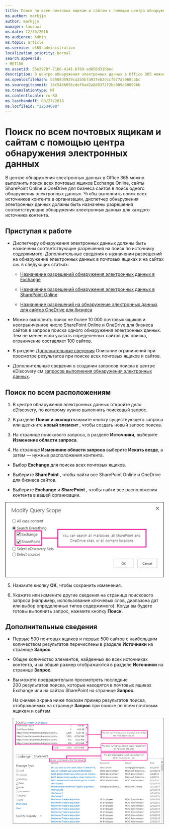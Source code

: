 ```yaml
---
title: Поиск по всем почтовых ящикам и сайтам с помощью центра обнаружения электронных данных
ms.author: markjjo
author: markjjo
manager: laurawi
ms.date: 12/30/2016
ms.audience: Admin
ms.topic: article
ms.service: o365-administration
localization_priority: Normal
search.appverid:
- MET150
ms.assetid: 56e2978f-71b6-4141-b769-ad856d31bbec
description: В центре обнаружения электронных данных в Office 365 можно выполнить поиск всех почтовых ящиков Exchange Online, сайты SharePoint Online и OneDrive для бизнеса сайтов в поиск одного обнаружения электронных данных. Чтобы выполнить поиск всех источников контента в организации, диспетчер обнаружения электронных данных должны быть назначены разрешения соответствующие обнаружения электронных данных для каждого источника контента.
ms.openlocfilehash: b3508d5929ca2b5b7a937eb2dccf677a2968cbbc
ms.sourcegitcommit: 36c5466056cdef6ad2a8d9372f2bc009a30892bb
ms.translationtype: MT
ms.contentlocale: ru-RU
ms.lasthandoff: 08/27/2018
ms.locfileid: "22534688"
---
```

# <a name="search-all-mailboxes-and-sites-using-the-ediscovery-center"></a>Поиск по всем почтовых ящикам и сайтам с помощью центра обнаружения электронных данных

В центре обнаружения электронных данных в Office 365 можно выполнить поиск всех почтовых ящиков Exchange Online, сайты SharePoint Online и OneDrive для бизнеса сайтов в поиск одного обнаружения электронных данных. Чтобы выполнить поиск всех источников контента в организации, диспетчер обнаружения электронных данных должны быть назначены разрешения соответствующие обнаружения электронных данных для каждого источника контента. 
  
## <a name="before-you-begin"></a>Приступая к работе

- Диспетчеру обнаружения электронных данных должны быть назначены соответствующие разрешения на поиск по источнику содержимого. Дополнительные сведения о назначении разрешений на обнаружение электронных данных в почтовых ящиках и на сайтах см. в следующих статьях: 
    
  - [Назначение разрешений обнаружения электронных данных в Exchange](https://go.microsoft.com/fwlink/p/?LinkId=526886)
    
  - [Назначение разрешений обнаружения электронных данных в SharePoint Online](https://go.microsoft.com/fwlink/p/?LinkId=526885)
    
  - [Назначение разрешений на обнаружение электронных данных для сайтов OneDrive для бизнеса](assign-permissions-to-onedrive-for-business-sites.md)
    
- Можно выполнить поиск не более 10 000 почтовых ящиков и неограниченное число SharePoint Online и OneDrive для бизнеса сайтов в запросе поиска одного обнаружения электронных данных. Тем не менее если указать определенных сайтов для поиска, ограничение составляет 100 сайтов.
    
- В разделе [Дополнительные сведения](search-all-mailboxes-and-sites-with-ediscovery.md#moreinfo) Описание ограничений при просмотре результатов при поиске всех почтовых ящиков и сайтов. 
    
- Дополнительные сведения о создании запросов поиска в центре eDiscovery см [запросов выполнения обнаружения электронных данных](https://go.microsoft.com/fwlink/p/?LinkID=404032).
    
## <a name="search-all-locations"></a>Поиск по всем расположениям

1. В центре обнаружения электронных данных откройте дело eDiscovery, по которому нужно выполнить поисковый запрос.
    
2. В разделе **Поиск и экспорт**нажмите кнопку существующего запроса или щелкните **новый элемент** , чтобы создать новый запрос поиска. 
    
3. На странице поискового запроса, в разделе **Источники**, выберите **Изменение области запроса**.
    
4. На странице **Изменение области запроса** выберите **Искать везде**, а затем — нужные расположения контента.
    
  - Выбор **Exchange** для поиска всех почтовых ящиков. 
    
  - Выберите **SharePoint** , чтобы найти все SharePoint Online и OneDrive для бизнеса сайтов. 
    
  - Выберите **Exchange** и **SharePoint** , чтобы найти все расположения контента в вашей организации. 
    
![Поиск по всем почтовым ящикам и сайтам](media/e1f919ab-5596-43bb-a3c9-626cd41067b3.gif)
  
5. Нажмите кнопку **OK**, чтобы сохранить изменения. 
    
6. Укажите или измените другие сведения на странице поискового запроса (например, использование ключевых слов, диапазона дат или выбор определенных типов содержимого). Когда вы будете готовы выполнить запрос, нажмите кнопку **Поиск**. 
    
## <a name="more-information"></a>Дополнительные сведения
<a name="moreinfo"> </a>

- Первые 500 почтовых ящиков и первые 500 сайтов с наибольшим количеством результатов перечислены в разделе **Источники** на странице **Запрос**. 
    
- Общее количество элементов, найденных во всех источниках контента, и их общий размер отображаются в разделе **Источники** на странице **Запрос**. 
 
    
- Вы можете предварительно просмотреть последние 200 результатов поиска, которые находятся в почтовых ящиках Exchange или на сайтах SharePoint на странице **Запрос**. 
    
    На снимке экрана ниже показан пример результатов поиска, отображаемых на странице **Запрос** при поиске по всем почтовым ящикам и сайтам. 
    
    ![Снимок экрана с результатами поиска во всех расположениях](media/4bf430f6-41ab-4bf6-afa9-33c3f6fd8b16.gif)
  

